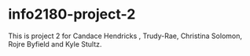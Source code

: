 # info2180-project-2

This is project 2 for Candace Hendricks , Trudy-Rae, Christina Solomon, Rojre Byfield and Kyle Stultz.
